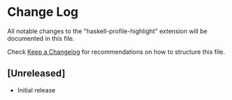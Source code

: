# Change Log

All notable changes to the "haskell-profile-highlight" extension will be documented in this file.

Check [Keep a Changelog](http://keepachangelog.com/) for recommendations on how to structure this file.

## [Unreleased]

- Initial release